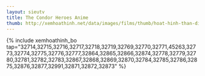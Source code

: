 ```yaml
---
layout: sieutv
title: The Condor Heroes Anime
thumb: http://xemhoathinh.net/data/images/films/thumb/hoat-hinh-than-dieu-dai-hiep-the-condor-heroes-anime-1995.jpg
---
```

{% include xemhoathinh_bo tap="32714,32715,32716,32717,32718,32719,32769,32770,32771,45263,32773,32774,32775,32776,32777,32864,32865,32866,32874,32778,32779,32780,32781,32782,32783,32867,32868,32869,32870,32784,32785,32786,32875,32876,32877,32991,32871,32872,32873" %} 
